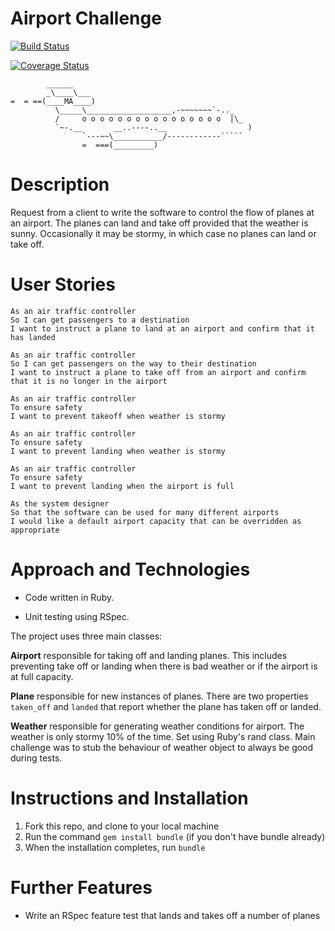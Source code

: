 # Airport Challenge

[![Build Status](https://travis-ci.org/aabolade/airport_challenge.svg?branch=master)](https://travis-ci.org/airport_challenge)

[![Coverage Status](https://coveralls.io/repos/github/aabolade/airport_challenge/badge.svg?branch=master)](https://coveralls.io/github/aabolade/airport_challenge?branch=master)


```
        ______
        _\____\___
=  = ==(____MA____)
          \_____\___________________,-~~~~~~~`-.._
          /     o o o o o o o o o o o o o o o o  |\_
          `~-.__       __..----..__                  )
                `---~~\___________/------------`````
                =  ===(_________)

```

Description
===========

Request from a client to write the software to control the flow of planes at an airport. The planes can land and take off provided that the weather is sunny. Occasionally it may be stormy, in which case no planes can land or take off.

User Stories
============
```
As an air traffic controller
So I can get passengers to a destination
I want to instruct a plane to land at an airport and confirm that it has landed

As an air traffic controller
So I can get passengers on the way to their destination
I want to instruct a plane to take off from an airport and confirm that it is no longer in the airport

As an air traffic controller
To ensure safety
I want to prevent takeoff when weather is stormy

As an air traffic controller
To ensure safety
I want to prevent landing when weather is stormy

As an air traffic controller
To ensure safety
I want to prevent landing when the airport is full

As the system designer
So that the software can be used for many different airports
I would like a default airport capacity that can be overridden as appropriate
```

Approach and Technologies
=========================
* Code written in Ruby.

* Unit testing using RSpec.

The project uses three main classes:

**Airport** responsible for taking off and landing planes. This includes preventing take off or landing when there is bad weather or if the airport is at full capacity.

**Plane** responsible for new instances of planes. There are two properties ```taken_off``` and ```landed``` that report whether the plane has taken off or landed.

**Weather** responsible for generating weather conditions for airport. The weather is only stormy 10% of the time.  Set using Ruby's rand class. Main challenge was to stub the behaviour of weather object to always be good during tests.

Instructions and Installation
=============================

1. Fork this repo, and clone to your local machine
2. Run the command `gem install bundle` (if you don't have bundle already)
3. When the installation completes, run `bundle`


Further Features
==============

* Write an RSpec feature test that lands and takes off a number of planes
